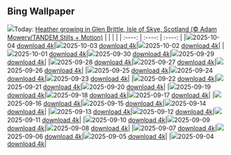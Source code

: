 ## Bing Wallpaper
![](./wallpaper/2025-10-04.jpg)Today: [Heather growing in Glen Brittle, Isle of Skye, Scotland (© Adam Mowery/TANDEM Stills + Motion)](./wallpaper/2025-10-04.jpg)
|      |      |      |
| :----: | :----: | :----: |
|![](./wallpaper/2025-10-04_sm.jpg)2025-10-04 [download 4k](./wallpaper/2025-10-04.jpg)|![](./wallpaper/2025-10-03_sm.jpg)2025-10-03 [download 4k](./wallpaper/2025-10-03.jpg)|![](./wallpaper/2025-10-02_sm.jpg)2025-10-02 [download 4k](./wallpaper/2025-10-02.jpg)|
|![](./wallpaper/2025-10-01_sm.jpg)2025-10-01 [download 4k](./wallpaper/2025-10-01.jpg)|![](./wallpaper/2025-09-30_sm.jpg)2025-09-30 [download 4k](./wallpaper/2025-09-30.jpg)|![](./wallpaper/2025-09-29_sm.jpg)2025-09-29 [download 4k](./wallpaper/2025-09-29.jpg)|
|![](./wallpaper/2025-09-28_sm.jpg)2025-09-28 [download 4k](./wallpaper/2025-09-28.jpg)|![](./wallpaper/2025-09-27_sm.jpg)2025-09-27 [download 4k](./wallpaper/2025-09-27.jpg)|![](./wallpaper/2025-09-26_sm.jpg)2025-09-26 [download 4k](./wallpaper/2025-09-26.jpg)|
|![](./wallpaper/2025-09-25_sm.jpg)2025-09-25 [download 4k](./wallpaper/2025-09-25.jpg)|![](./wallpaper/2025-09-24_sm.jpg)2025-09-24 [download 4k](./wallpaper/2025-09-24.jpg)|![](./wallpaper/2025-09-23_sm.jpg)2025-09-23 [download 4k](./wallpaper/2025-09-23.jpg)|
|![](./wallpaper/2025-09-22_sm.jpg)2025-09-22 [download 4k](./wallpaper/2025-09-22.jpg)|![](./wallpaper/2025-09-21_sm.jpg)2025-09-21 [download 4k](./wallpaper/2025-09-21.jpg)|![](./wallpaper/2025-09-20_sm.jpg)2025-09-20 [download 4k](./wallpaper/2025-09-20.jpg)|
|![](./wallpaper/2025-09-19_sm.jpg)2025-09-19 [download 4k](./wallpaper/2025-09-19.jpg)|![](./wallpaper/2025-09-18_sm.jpg)2025-09-18 [download 4k](./wallpaper/2025-09-18.jpg)|![](./wallpaper/2025-09-17_sm.jpg)2025-09-17 [download 4k](./wallpaper/2025-09-17.jpg)|
|![](./wallpaper/2025-09-16_sm.jpg)2025-09-16 [download 4k](./wallpaper/2025-09-16.jpg)|![](./wallpaper/2025-09-15_sm.jpg)2025-09-15 [download 4k](./wallpaper/2025-09-15.jpg)|![](./wallpaper/2025-09-14_sm.jpg)2025-09-14 [download 4k](./wallpaper/2025-09-14.jpg)|
|![](./wallpaper/2025-09-13_sm.jpg)2025-09-13 [download 4k](./wallpaper/2025-09-13.jpg)|![](./wallpaper/2025-09-12_sm.jpg)2025-09-12 [download 4k](./wallpaper/2025-09-12.jpg)|![](./wallpaper/2025-09-11_sm.jpg)2025-09-11 [download 4k](./wallpaper/2025-09-11.jpg)|
|![](./wallpaper/2025-09-10_sm.jpg)2025-09-10 [download 4k](./wallpaper/2025-09-10.jpg)|![](./wallpaper/2025-09-09_sm.jpg)2025-09-09 [download 4k](./wallpaper/2025-09-09.jpg)|![](./wallpaper/2025-09-08_sm.jpg)2025-09-08 [download 4k](./wallpaper/2025-09-08.jpg)|
|![](./wallpaper/2025-09-07_sm.jpg)2025-09-07 [download 4k](./wallpaper/2025-09-07.jpg)|![](./wallpaper/2025-09-06_sm.jpg)2025-09-06 [download 4k](./wallpaper/2025-09-06.jpg)|![](./wallpaper/2025-09-05_sm.jpg)2025-09-05 [download 4k](./wallpaper/2025-09-05.jpg)|
|![](./wallpaper/2025-09-04_sm.jpg)2025-09-04 [download 4k](./wallpaper/2025-09-04.jpg)|